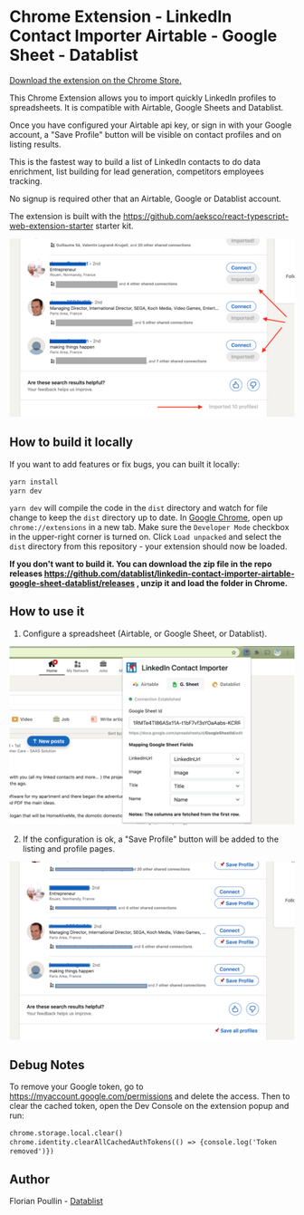 # Chrome Extension - LinkedIn Contact Importer Airtable - Google Sheet - Datablist

[Download the extension on the Chrome Store.](https://chrome.google.com/webstore/detail/linkedin-contact-importer/ldhidjmfmddalaldeppecmcnbiggopdd?hl=en)

This Chrome Extension allows you to import quickly LinkedIn profiles to spreadsheets. It is compatible with Airtable, Google Sheets and Datablist.

Once you have configured your Airtable api key, or sign in with your Google account, a "Save Profile" button will be visible on contact profiles and on listing results.

This is the fastest way to build a list of LinkedIn contacts to do data enrichment, list building for lead generation, competitors employees tracking.

No signup is required other that an Airtable, Google or Datablist account.


The extension is built with the https://github.com/aeksco/react-typescript-web-extension-starter starter kit.

![Import Contacts Listing](images/ImportListingDone.png "Import Contacts Listing")


## How to build it locally

If you want to add features or fix bugs, you can built it locally:

```shell
yarn install
yarn dev
```

`yarn dev` will compile the code in the `dist` directory and watch for file change to keep the `dist` directory up to date.
In [Google Chrome](https://www.google.com/chrome/), open up `chrome://extensions` in a new tab. Make sure the `Developer Mode` checkbox in the upper-right corner is turned on. Click `Load unpacked` and select the `dist` directory from this repository - your extension should now be loaded.

**If you don't want to build it. You can download the zip file in the repo releases https://github.com/datablist/linkedin-contact-importer-airtable-google-sheet-datablist/releases , unzip it and load the folder in Chrome.**


## How to use it

1. Configure a spreadsheet (Airtable, or Google Sheet, or Datablist).

![Chrome](images/Chrome.png "Chrome Configuration")

2. If the configuration is ok, a "Save Profile" button will be added to the listing and profile pages.

![Import Contacts Listing](images/ImportListing.png "Import Contacts Listing")

## Debug Notes

To remove your Google token, go to https://myaccount.google.com/permissions and delete the access. Then to clear the cached token, open the Dev Console on the extension popup and run:

```
chrome.storage.local.clear()
chrome.identity.clearAllCachedAuthTokens(() => {console.log('Token removed')})
```


## Author

Florian Poullin - [Datablist](https://www.datablist.com/)
